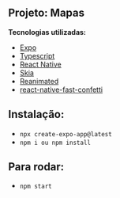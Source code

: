 ## Projeto: Mapas

**Tecnologias utilizadas:**

- [Expo]()
- [Typescript]()
- [React Native]()
- [Skia]()
- [Reanimated]()
- [react-native-fast-confetti]()

## Instalação:

- `npx create-expo-app@latest`
- `npm i ou npm install`

## Para rodar:

- `npm start`